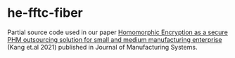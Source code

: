 # he-fftc-fiber
Partial source code used in our paper [Homomorphic Encryption as a secure PHM outsourcing solution for small and medium manufacturing enterprise](https://www.sciencedirect.com/science/article/abs/pii/S0278612521001254) (Kang et.al 2021) published in Journal of Manufacturing Systems.
